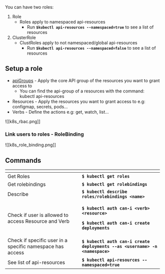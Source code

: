 You can have two roles:

1. Role
    - Roles apply to namespaced api-resources
        - Run **`$kubectl api-resources --namespaced=true`** to see a list of resources
2. ClusterRole
    - ClustRoles apply to not namespaced/global api-resources
        - Run **`$kubectl api-resources --namespaced=false`** to see a list of resources

## Setup a role

-   [apiGroups](../kubernets-api/) - Apply the core API group of the resources you want to grant access to
    -   You can find the api-group of a resources with the command: kubectl api-resources
-   Resources - Apply the resources you want to grant access to e.g: configmap, secrets, pods...
-   Verbs - Define the actions e.g: get, watch, list...

![[k8s_rbac.png]]

### Link users to roles - RoleBinding

![[k8s_role_binding.png]]

## Commands

<table data-header-hidden><thead><tr><th width="226"></th><th></th></tr></thead><tbody><tr><td>Get Roles</td><td><strong><code>$ kubectl get roles</code></strong></td></tr><tr><td>Get rolebindings</td><td><strong><code>$ kubectl get rolebindings</code></strong></td></tr><tr><td>Describe</td><td><strong><code>$ kubectl describe roles/rolebindings &#x3C;name></code></strong></td></tr><tr><td>Check if user is allowed to access Resource and Verb</td><td><p><strong><code>$ kubectl auth can-i &#x3C;verb> &#x3C;resource></code></strong></p><p><strong><code>$ kubectl auth can-i create deployments</code></strong></p></td></tr><tr><td>Check if specific user in a specific namespace has access</td><td><strong><code>$ kubectl auth can-i create deployments --as &#x3C;username> -n &#x3C;namespace></code></strong></td></tr><tr><td>See list of api-resources</td><td><strong><code>$ kubectl api-resources --namespaced=true</code></strong></td></tr></tbody></table>
